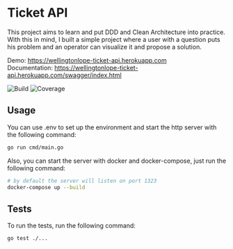 # Ticket API
This project aims to learn and put DDD and Clean Architecture into practice. 
With this in mind, I built a simple project where a user with a question puts his problem and an operator can visualize it and propose a solution.

Demo: https://wellingtonlope-ticket-api.herokuapp.com \
Documentation: https://wellingtonlope-ticket-api.herokuapp.com/swagger/index.html

![Build](https://github.com/wellingtonlope/ticket-api/actions/workflows/build.yaml/badge.svg)
![Coverage](https://img.shields.io/badge/Coverage-32.4%25-yellow)

## Usage
You can use .env to set up the environment and start the http server with the following command:
```bash
go run cmd/main.go
```

Also, you can start the server with docker and docker-compose, just run the following command:
```bash
# by default the server will listen on port 1323
docker-compose up --build
```

## Tests
To run the tests, run the following command:
```bash
go test ./...
```